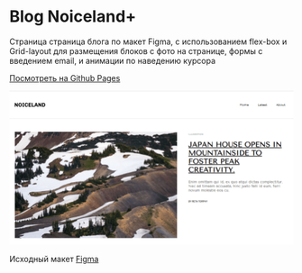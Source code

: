 # Blog Noiceland+ #

Cтраница страница блога по макет Figma, с использованием flex-box и Grid-layout для размещения блоков с фото на странице, формы с введением email, и анимации по наведению курсора

[Посмотреть на Github Pages](https://anastasia-andrushkevich.github.io/Noiceland/)

![screenshot](photo/screenshot_noiceland.png)

Исходный макет [Figma](https://www.figma.com/file/10NCr58WRzeNLOLwZ56uPY/Noiceland-%2B?node-id=0%3A1&t=msk65JpJr3cVvNL7-0)